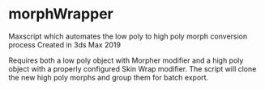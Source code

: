 # morphWrapper
Maxscript which automates the low poly to high poly morph conversion process
Created in 3ds Max 2019

Requires both a low poly object with Morpher modifier and a high poly object with a properly configured Skin Wrap modifier.
The script will clone the new high poly morphs and group them for batch export.
